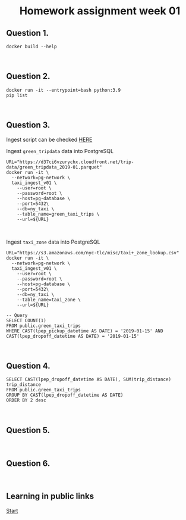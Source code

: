 <h1 align="center">Homework assignment week 01</h1>

## Question 1.
`docker build --help`

<br>

## Question 2.
```
docker run -it --entrypoint=bash python:3.9
pip list
```

<br>

## Question 3.
Ingest script can be checked [HERE](https://github.com/tomasoak/dataeng_zoomcamp/blob/main/week_01/ingest_data.py)

Ingest `green_tripdata` data into PostgreSQL
<br>

```
URL="https://d37ci6vzurychx.cloudfront.net/trip-data/green_tripdata_2019-01.parquet"
docker run -it \
  --network=pg-network \
  taxi_ingest_v01 \
    --user=root \
    --password=root \
    --host=pg-database \
    --port=5432\
    --db=ny_taxi \
    --table_name=green_taxi_trips \
    --url=${URL}
```
<br>

Ingest `taxi_zone` data into PostgreSQL

```
URL="https://s3.amazonaws.com/nyc-tlc/misc/taxi+_zone_lookup.csv"
docker run -it \
  --network=pg-network \
  taxi_ingest_v01 \
    --user=root \
    --password=root \
    --host=pg-database \
    --port=5432\
    --db=ny_taxi \
    --table_name=taxi_zone \
    --url=${URL}
```

```
-- Query
SELECT COUNT(1)
FROM public.green_taxi_trips
WHERE CAST(lpep_pickup_datetime AS DATE) = '2019-01-15' AND CAST(lpep_dropoff_datetime AS DATE) = '2019-01-15'
```

<br>

## Question 4.
```
SELECT CAST(lpep_dropoff_datetime AS DATE), SUM(trip_distance) trip_distance
FROM public.green_taxi_trips
GROUP BY CAST(lpep_dropoff_datetime AS DATE)
ORDER BY 2 desc
```
<br>

## Question 5.

<br>

## Question 6.

<br>

## Learning in public links
[Start](https://www.linkedin.com/feed/update/urn:li:activity:7020835983008903168/)
